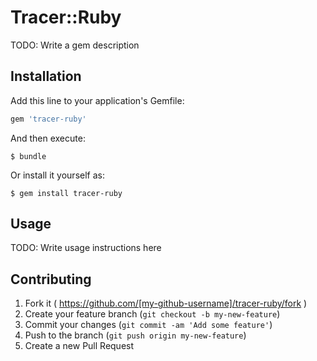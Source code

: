 # Tracer::Ruby

TODO: Write a gem description

## Installation

Add this line to your application's Gemfile:

```ruby
gem 'tracer-ruby'
```

And then execute:

    $ bundle

Or install it yourself as:

    $ gem install tracer-ruby

## Usage

TODO: Write usage instructions here

## Contributing

1. Fork it ( https://github.com/[my-github-username]/tracer-ruby/fork )
2. Create your feature branch (`git checkout -b my-new-feature`)
3. Commit your changes (`git commit -am 'Add some feature'`)
4. Push to the branch (`git push origin my-new-feature`)
5. Create a new Pull Request
